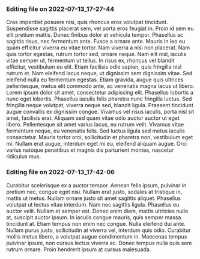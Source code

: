 

### Editing file on 2022-07-13_17-27-44

Cras imperdiet posuere nisi, quis rhoncus eros volutpat tincidunt. Suspendisse sagittis placerat sem, vel porta eros feugiat in. Proin id sem eu elit pretium mattis. Donec finibus dolor at vehicula tempor. Phasellus ac sagittis risus, nec fermentum ante. Fusce a ornare ante. Mauris in leo eu quam efficitur viverra eu vitae tortor. Nam viverra a nisi non placerat. Nam quis tortor egestas, rutrum tortor sed, ornare neque. Nam elit nisl, iaculis vitae semper ut, fermentum ut tellus. In risus ex, rhoncus vel blandit efficitur, vestibulum eu elit. Etiam facilisis odio sapien, quis fringilla nisl rutrum et. Nam eleifend lacus neque, ut dignissim sem dignissim vitae.
Sed eleifend nulla eu fermentum egestas. Etiam gravida, augue quis ultrices pellentesque, metus elit commodo ante, ac venenatis magna lacus ut libero. Lorem ipsum dolor sit amet, consectetur adipiscing elit. Phasellus lobortis a nunc eget lobortis. Phasellus iaculis felis pharetra nunc fringilla luctus. Sed fringilla neque volutpat, viverra neque sed, blandit ligula. Praesent tincidunt augue convallis ex dignissim congue. Vivamus vel risus iaculis, porta nisl sit amet, facilisis erat. Aliquam sed quam vitae odio auctor auctor ut eget libero. Pellentesque sit amet varius lacus, eu rutrum velit. Vivamus vitae fermentum neque, eu venenatis felis. Sed luctus ligula sed metus iaculis consectetur. Mauris tortor orci, sollicitudin et pharetra non, vestibulum eget mi. Nullam erat augue, interdum eget mi eu, eleifend aliquam augue. Orci varius natoque penatibus et magnis dis parturient montes, nascetur ridiculus mus.




### Editing file on 2022-07-13_17-42-06

Curabitur scelerisque ex a auctor tempor. Aenean felis ipsum, pulvinar in pretium nec, congue eget nisi. Nullam erat justo, sodales at tristique in, mattis ut metus. Nullam ornare justo sit amet sagittis aliquet. Phasellus volutpat ut lectus vitae interdum. Nam nec sagittis ligula. Phasellus eu auctor velit.
Nullam et semper est. Donec enim diam, mattis ultricies nulla at, suscipit auctor ipsum. In iaculis congue mauris, quis semper massa tincidunt at. Etiam tempus non enim nec congue. Nulla eleifend dui ante. Nullam purus justo, sollicitudin at viverra vel, interdum quis odio. Curabitur mollis metus libero, a volutpat augue condimentum in. Maecenas tempus pulvinar ipsum, non cursus lectus viverra ac. Donec tempus nulla quis sem rutrum ornare. Proin hendrerit ipsum at cursus malesuada.


